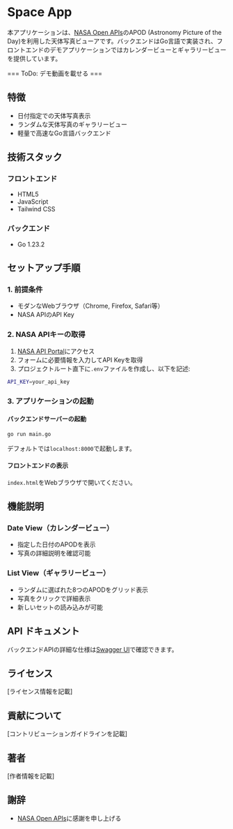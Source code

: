 # Space App
本アプリケーションは、[NASA Open APIs](https://api.nasa.gov/)のAPOD (Astronomy Picture of the Day)を利用した天体写真ビューアです。バックエンドはGo言語で実装され、フロントエンドのデモアプリケーションではカレンダービューとギャラリービューを提供しています。

=== ToDo: デモ動画を載せる ===

## 特徴
- 日付指定での天体写真表示
- ランダムな天体写真のギャラリービュー
- 軽量で高速なGo言語バックエンド

## 技術スタック
### フロントエンド
- HTML5
- JavaScript
- Tailwind CSS

### バックエンド
- Go 1.23.2

## セットアップ手順

### 1. 前提条件
- モダンなWebブラウザ（Chrome, Firefox, Safari等）
- NASA APIのAPI Key

### 2. NASA APIキーの取得
1. [NASA API Portal](https://api.nasa.gov/)にアクセス
2. フォームに必要情報を入力してAPI Keyを取得
3. プロジェクトルート直下に`.env`ファイルを作成し、以下を記述:
```bash
API_KEY=your_api_key
```

### 3. アプリケーションの起動
#### バックエンドサーバーの起動
```bash
go run main.go
```
デフォルトでは`localhost:8000`で起動します。

#### フロントエンドの表示
`index.html`をWebブラウザで開いてください。

## 機能説明

### Date View（カレンダービュー）
- 指定した日付のAPODを表示
- 写真の詳細説明を確認可能

### List View（ギャラリービュー）
- ランダムに選ばれた8つのAPODをグリッド表示
- 写真をクリックで詳細表示
- 新しいセットの読み込みが可能

## API ドキュメント
バックエンドAPIの詳細な仕様は[Swagger UI](https://recursion-teamdev-go-lang-teamc.github.io/space-app/swagger/)で確認できます。

## ライセンス
[ライセンス情報を記載]

## 貢献について
[コントリビューションガイドラインを記載]

## 著者
[作者情報を記載]

## 謝辞
- [NASA Open APIs](https://api.nasa.gov/)に感謝を申し上げる

